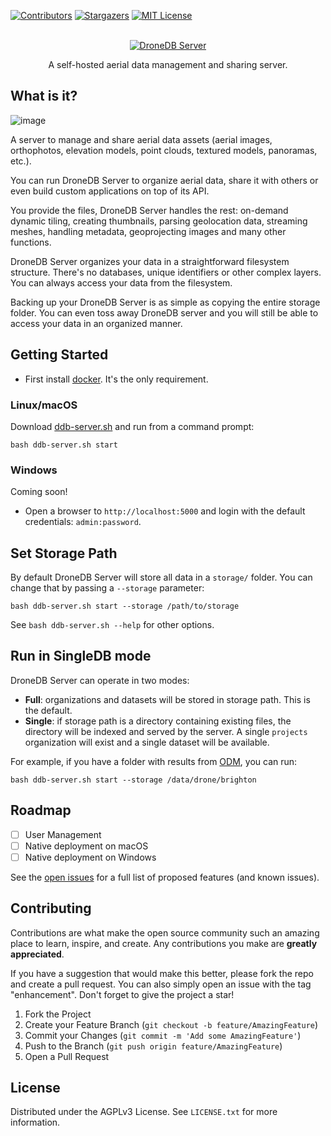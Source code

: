 [![Contributors][contributors-shield]][contributors-url]
[![Stargazers][stars-shield]][stars-url]
[![MIT License][license-shield]][license-url]

<!-- PROJECT LOGO -->
<br />
<div align="center">
  <a href="https://github.com/DroneDB/Server">
    <img src="https://user-images.githubusercontent.com/1951843/168909537-8523662e-766d-41e6-8b9b-60f37e5f168d.png" alt="DroneDB Server">
  </a>

  <p align="center">
    A self-hosted aerial data management and sharing server.
  </p>
</div>

## What is it?

![image](https://user-images.githubusercontent.com/1951843/168910096-ed819236-4945-4c0a-bf34-5d3223961697.png)

A server to manage and share aerial data assets (aerial images, orthophotos, elevation models, point clouds, textured models, panoramas, etc.).

You can run DroneDB Server to organize aerial data, share it with others or even build custom applications on top of its API.

You provide the files, DroneDB Server handles the rest: on-demand dynamic tiling, creating thumbnails, parsing geolocation data, streaming meshes, handling metadata, geoprojecting images and many other functions.

DroneDB Server organizes your data in a straightforward filesystem structure. There's no databases, unique identifiers or other complex layers. You can always access your data from the filesystem.

Backing up your DroneDB Server is as simple as copying the entire storage folder. You can even toss away DroneDB server and you will still be able to access your data in an organized manner.

<!-- GETTING STARTED -->
## Getting Started

 * First install [docker](https://www.docker.com/). It's the only requirement.

### Linux/macOS

Download [ddb-server.sh](https://raw.githubusercontent.com/DroneDB/Server/master/ddb-server.sh) and run from a command prompt:

```
bash ddb-server.sh start
```

### Windows

Coming soon!

 * Open a browser to `http://localhost:5000` and login with the default credentials: `admin:password`.


## Set Storage Path

By default DroneDB Server will store all data in a `storage/` folder. You can change that by passing a `--storage` parameter:

```
bash ddb-server.sh start --storage /path/to/storage
```

See `bash ddb-server.sh --help` for other options.

## Run in SingleDB mode

DroneDB Server can operate in two modes: 

 * **Full**: organizations and datasets will be stored in storage path. This is the default.
 * **Single**: if storage path is a directory containing existing files, the directory will be indexed and served by the server. A single `projects` organization will exist and a single dataset will be available.

For example, if you have a folder with results from [ODM](https://github.com/OpenDroneMap/ODM), you can run:

```
bash ddb-server.sh start --storage /data/drone/brighton
```

## Roadmap

- [ ] User Management
- [ ] Native deployment on macOS
- [ ] Native deployment on Windows

See the [open issues](https://github.com/DroneDB/Server/issues) for a full list of proposed features (and known issues).

## Contributing

Contributions are what make the open source community such an amazing place to learn, inspire, and create. Any contributions you make are **greatly appreciated**.

If you have a suggestion that would make this better, please fork the repo and create a pull request. You can also simply open an issue with the tag "enhancement".
Don't forget to give the project a star!

1. Fork the Project
2. Create your Feature Branch (`git checkout -b feature/AmazingFeature`)
3. Commit your Changes (`git commit -m 'Add some AmazingFeature'`)
4. Push to the Branch (`git push origin feature/AmazingFeature`)
5. Open a Pull Request

## License

Distributed under the AGPLv3 License. See `LICENSE.txt` for more information.

[contributors-shield]: https://img.shields.io/github/contributors/DroneDB/Server.svg?style=for-the-badge
[contributors-url]: https://github.com/DroneDB/Server/graphs/contributors
[stars-shield]: https://img.shields.io/github/stars/DroneDB/Server.svg?style=for-the-badge
[stars-url]: https://github.com/DroneDB/Server/stargazers
[license-shield]: https://img.shields.io/github/license/DroneDB/Server.svg?style=for-the-badge
[license-url]: https://github.com/DroneDB/Server/blob/master/LICENSE.txt
[product-screenshot]: images/screenshot.png